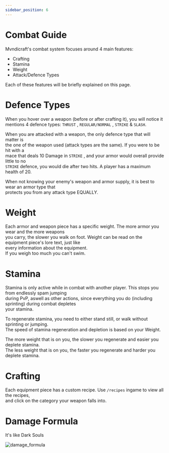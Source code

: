 ```yaml
---
sidebar_position: 6
---
```


# Combat Guide

Mvndicraft's combat system focuses around 4 main features:

- Crafting
- Stamina
- Weight
- Attack/Defence Types <br/>

Each of these features will be briefly explained on this page.

# Defence Types

When you hover over a weapon (before or after crafting it), you will notice it <br/>
mentions 4 defence types: `THRUST` , `REGULAR/NORMAL` , `STRIKE` & `SLASH`. <br/>

When you are attacked with a weapon, the only defence type that will matter is <br/>
the one of the weapon used (attack types are the same). If you were to be hit with a <br/>
mace that deals 10 Damage in `STRIKE` , and your armor would overall provide little to no <br/>
`STRIKE` defence, you would die after two hits. A player has a maximum health of 20. <br/>

When not knowing your enemy's weapon and armor supply, it is best to wear an armor type that <br/>
protects you from any attack type EQUALLY. <br/>

# Weight

Each armor and weapon piece has a specific weight. The more armor you wear and the more weapons <br/>
you carry, the slower you walk on foot. Weight can be read on the equipment piece's lore text, just like <br/>
every information about the equipment. <br/>
If you weigh too much you can't swim.

# Stamina

Stamina is only active while in combat with another player. This stops you from endlessly spam jumping <br/>
during PvP, aswell as other actions, since everything you do (including sprinting) during combat depletes <br/>
your stamina. <br/>

To regenerate stamina, you need to either stand still, or walk without sprinting or jumping. <br/>
The speed of stamina regeneration and depletion is based on your Weight. <br/>

The more weight that is on you, the slower you regenerate and easier you deplete stamina. <br/>
The less weight that is on you, the faster you regenerate and harder you deplete stamina. <br/>

# Crafting

Each equipment piece has a custom recipe. Use `/recipes` ingame to view all the recipes, <br/>
and click on the category your weapon falls into. <br/>

# Damage Formula

It's like Dark Souls <br/>

![damage_formula](https://github.com/darthpeti/mvndi-docs/assets/26354814/ff96c7d8-e70a-4692-ba41-eb39d6d9957a)

